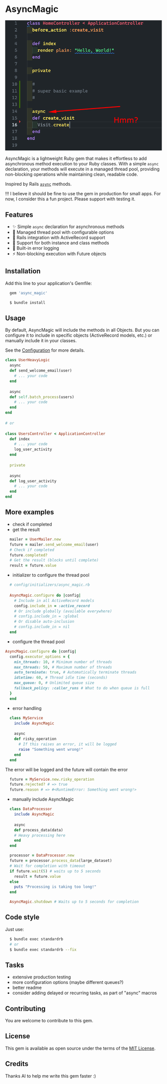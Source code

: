 # AsyncMagic

![AsyncMagic](docs/async_magic.png)

AsyncMagic is a lightweight Ruby gem that makes it effortless to add asynchronous method execution to your Ruby classes. With a simple `async` declaration, your methods will execute in a managed thread pool, providing non-blocking operations while maintaining clean, readable code.

Inspired by Rails [`async`](https://github.com/rails/rails/blob/9ffd264e016ee5501b19286c2f48d952e910e96c/activejob/lib/active_job/queue_adapters/async_adapter.rb#L89) methods.

!!! I believe it should be fine to use the gem in production for small apps. For now, I consider this a fun project. Please support with testing it.

## Features

- ✨ Simple `async` declaration for asynchronous methods
- 🧵 Managed thread pool with configurable options
- 🚂 Rails integration with ActiveRecord support
- 🎯 Support for both instance and class methods
- 📝 Built-in error logging
- ⚡ Non-blocking execution with Future objects

## Installation

Add this line to your application's Gemfile:

```ruby
  gem 'async_magic'
```

```bash
  $ bundle install
```

## Usage

By default, AsyncMagic will include the methods in all Objects. But you can configure it to include in specific objects (ActiveRecord models, etc.) or manually include it in your classes.

See the [Configuration](./lib/async_magic.rb) for more details.

```ruby
class UserHeavyLogic
  async
  def send_welcome_email(user)
    # ... your code
  end

  async
  def self.batch_process(users)
    # ... your code
  end
end

# or

class UsersController < ApplicationController
  def index
    # ... your code
    log_user_activity
  end

  private

  async
  def log_user_activity
    # ... your code
  end
end
```

## More examples

- check if completed
- get the result

```ruby
  mailer = UserMailer.new
  future = mailer.send_welcome_email(user)
  # Check if completed
  future.completed?
  # Get the result (blocks until complete)
  result = future.value
```

- initializer to configure the thread pool

```ruby
  # config/initializers/async_magic.rb

  AsyncMagic.configure do |config|
    # Include in all ActiveRecord models
    config.include_in = :active_record
    # Or include globally (available everywhere)
    # config.include_in = :global
    # Or disable auto-inclusion
    # config.include_in = nil
  end
```

- configure the thread pool

```ruby
AsyncMagic.configure do |config|
  config.executor_options = {
    min_threads: 10, # Minimum number of threads
    max_threads: 50, # Maximum number of threads
    auto_terminate: true, # Automatically terminate threads
    idletime: 60, # Thread idle time (seconds)
    max_queue: 0, # Unlimited queue size
    fallback_policy: :caller_runs # What to do when queue is full
  }
  end
```

- error handling
```ruby
  class MyService
    include AsyncMagic

    async
    def risky_operation
      # If this raises an error, it will be logged
      raise "Something went wrong!"
    end
  end
```

The error will be logged and the future will contain the error

```ruby
  future = MyService.new.risky_operation
  future.rejected? # => true
  future.reason # => #<RuntimeError: Something went wrong!>
```

- manually include AsyncMagic

```ruby
  class DataProcessor
    include AsyncMagic

    async
    def process_data(data)
    # Heavy processing here
    end
  end
```

```ruby
  processor = DataProcessor.new
  future = processor.process_data(large_dataset)
  # Wait for completion with timeout
  if future.wait(5) # waits up to 5 seconds
    result = future.value
  else
    puts "Processing is taking too long!"
  end
```

```ruby
  AsyncMagic.shutdown # Waits up to 5 seconds for completion
```

## Code style

Just use:

```bash
  $ bundle exec standardrb
  # or
  $ bundle exec standardrb --fix
```

## Tasks

- extensive production testing
- more configuration options (maybe different queues?)
- better readme
- consider adding delayed or recurring tasks, as part of "async" macros

## Contributing

You are welcome to contribute to this gem.

## License

This gem is available as open source under the terms of the [MIT License](https://opensource.org/licenses/MIT).

## Credits

Thanks AI to help me write this gem faster :)
